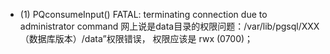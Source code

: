 
- (1) PQconsumeInput() FATAL:  terminating connection due to administrator command
   网上说是data目录的权限问题：/var/lib/pgsql/XXX（数据库版本）/data”权限错误， 权限应该是 rwx (0700)； 